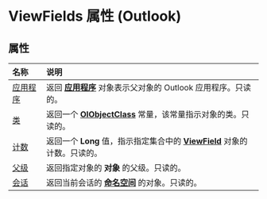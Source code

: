 
# ViewFields 属性 (Outlook)

## 属性



|**名称**|**说明**|
|:-----|:-----|
|[应用程序](87cab6a7-c4b0-74b3-f319-2a8c34ab6466.md)|返回 **[应用程序](797003e7-ecd1-eccb-eaaf-32d6ddde8348.md)** 对象表示父对象的 Outlook 应用程序。只读的。|
|[类](92780544-f851-1896-abdc-87bc754a6bdd.md)|返回一个 **[OlObjectClass](33d724b3-df3c-2a7f-a80f-93b66d96f588.md)** 常量，该常量指示对象的类。只读的。|
|[计数](ab9bb1e5-85de-fad6-e48a-03b89d692077.md)|返回一个 **Long** 值，指示指定集合中的 **[ViewField](997319f0-7ff3-a712-8484-2e442965e187.md)** 对象的计数。只读的。|
|[父级](3cabfa13-c531-2738-f8ab-951c09951a5f.md)|返回指定对象的 **对象** 的父级。只读的。|
|[会话](480ac826-b966-9204-8850-214b53a1b0da.md)|返回当前会话的 **[命名空间](f0dcaa19-07f5-5d42-a3bf-2e42b7885644.md)** 的对象。只读的。|

